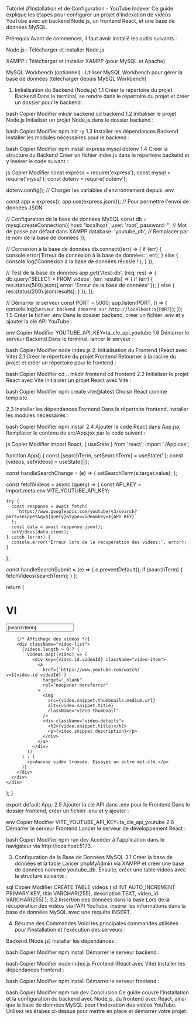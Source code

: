 Tutoriel d'Installation et de Configuration - YouTube Indexer
Ce guide explique les étapes pour configurer un projet d'indexation de vidéos YouTube avec un backend Node.js, un frontend React, et une base de données MySQL.

Prérequis
Avant de commencer, il faut avoir installé les outils suivants :

Node.js : Télécharger et installer Node.js

XAMPP : Télécharger et installer XAMPP (pour MySQL et Apache)

MySQL Workbench (optionnel) : Utiliser MySQL Workbench pour gérer la base de données (télécharger depuis MySQL Workbench)

1. Initialisation du Backend (Node.js)
1.1 Créer le répertoire du projet Backend
Dans le terminal, se rendre dans le répertoire du projet et créer un dossier pour le backend :

bash
Copier
Modifier
mkdir backend
cd backend
1.2 Initialiser le projet Node.js
Initialiser un projet Node.js dans le dossier backend :

bash
Copier
Modifier
npm init -y
1.3 Installer les dépendances Backend
Installer les modules nécessaires pour le backend :

bash
Copier
Modifier
npm install express mysql dotenv
1.4 Créer la structure du Backend
Créer un fichier index.js dans le répertoire backend et y insérer le code suivant :

js
Copier
Modifier
const express = require('express');
const mysql = require('mysql');
const dotenv = require('dotenv');

dotenv.config();  // Charger les variables d'environnement depuis .env

const app = express();
app.use(express.json());  // Pour permettre l'envoi de données JSON

// Configuration de la base de données MySQL
const db = mysql.createConnection({
  host: 'localhost',
  user: 'root',
  password: '',  // Mot de passe par défaut dans XAMPP
  database: 'youtube_db',  // Remplacer par le nom de la base de données
});

// Connexion à la base de données
db.connect((err) => {
  if (err) {
    console.error('Erreur de connexion à la base de données:', err);
  } else {
    console.log('Connexion à la base de données réussie !');
  }
});

// Test de la base de données
app.get('/test-db', (req, res) => {
  db.query('SELECT * FROM videos', (err, results) => {
    if (err) {
      res.status(500).json({ error: 'Erreur de la base de données' });
    } else {
      res.status(200).json(results);
    }
  });
});

// Démarrer le serveur
const PORT = 5000;
app.listen(PORT, () => {
  console.log(`Serveur backend démarré sur http://localhost:${PORT}`);
});
1.5 Créer le fichier .env
Dans le dossier backend, créer un fichier .env et y ajouter la clé API YouTube :

env
Copier
Modifier
YOUTUBE_API_KEY=ta_cle_api_youtube
1.6 Démarrer le serveur Backend
Dans le terminal, lancer le serveur :

bash
Copier
Modifier
node index.js
2. Initialisation du Frontend (React avec Vite)
2.1 Créer le répertoire du projet Frontend
Retourner à la racine du projet et créer un répertoire pour le frontend :

bash
Copier
Modifier
cd ..
mkdir frontend
cd frontend
2.2 Initialiser le projet React avec Vite
Initialiser un projet React avec Vite :

bash
Copier
Modifier
npm create vite@latest
Choisir React comme template.

2.3 Installer les dépendances Frontend
Dans le répertoire frontend, installer les modules nécessaires :

bash
Copier
Modifier
npm install
2.4 Ajouter le code React dans App.jsx
Remplacer le contenu de src/App.jsx par le code suivant :

js
Copier
Modifier
import React, { useState } from 'react';
import './App.css';

function App() {
  const [searchTerm, setSearchTerm] = useState('');
  const [videos, setVideos] = useState([]);

  const handleSearchChange = (e) => {
    setSearchTerm(e.target.value);
  };

  const fetchVideos = async (query) => {
    const API_KEY = import.meta.env.VITE_YOUTUBE_API_KEY;

    try {
      const response = await fetch(
        `https://www.googleapis.com/youtube/v3/search?part=snippet&q=${query}&type=video&key=${API_KEY}`
      );
      const data = await response.json();
      setVideos(data.items);
    } catch (error) {
      console.error('Erreur lors de la récupération des vidéos:', error);
    }
  };

  const handleSearchSubmit = (e) => {
    e.preventDefault();
    if (searchTerm) {
      fetchVideos(searchTerm);
    }
  };

  return (
    <div className="App">
      <div className="container">
        <h1 className="title">VI</h1>
        <form onSubmit={handleSearchSubmit}>
          <input
            type="text"
            className="search-bar"
            placeholder="Rechercher des vidéos..."
            value={searchTerm}
            onChange={handleSearchChange}
          />
        </form>

        {/* Affichage des vidéos */}
        <div className="video-list">
          {videos.length > 0 ? (
            videos.map((video) => (
              <div key={video.id.videoId} className="video-item">
                <a
                  href={`https://www.youtube.com/watch?v=${video.id.videoId}`}
                  target="_blank"
                  rel="noopener noreferrer"
                >
                  <img
                    src={video.snippet.thumbnails.medium.url}
                    alt={video.snippet.title}
                    className="video-thumbnail"
                  />
                  <div className="video-details">
                    <h2>{video.snippet.title}</h2>
                    <p>{video.snippet.description}</p>
                  </div>
                </a>
              </div>
            ))
          ) : (
            <p>Aucune vidéo trouvée. Essayez un autre mot-clé.</p>
          )}
        </div>
      </div>
    </div>
  );
}

export default App;
2.5 Ajouter la clé API dans .env pour le Frontend
Dans le dossier frontend, créer un fichier .env et y ajouter :

env
Copier
Modifier
VITE_YOUTUBE_API_KEY=ta_cle_api_youtube
2.6 Démarrer le serveur Frontend
Lancer le serveur de développement React :

bash
Copier
Modifier
npm run dev
Accéder à l'application dans le navigateur via http://localhost:5173.

3. Configuration de la Base de Données MySQL
3.1 Créer la base de données et la table
Lancer phpMyAdmin via XAMPP et créer une base de données nommée youtube_db. Ensuite, créer une table videos avec la structure suivante :

sql
Copier
Modifier
CREATE TABLE videos (
  id INT AUTO_INCREMENT PRIMARY KEY,
  title VARCHAR(255),
  description TEXT,
  video_id VARCHAR(255)
);
3.2 Insertion des données dans la base
Lors de la récupération des vidéos via l'API YouTube, insérer les informations dans la base de données MySQL avec une requête INSERT.

4. Résumé des Commandes
Voici les principales commandes utilisées pour l'installation et l'exécution des serveurs :

Backend (Node.js)
Installer les dépendances :

bash
Copier
Modifier
npm install
Démarrer le serveur backend :

bash
Copier
Modifier
node index.js
Frontend (React avec Vite)
Installer les dépendances frontend :

bash
Copier
Modifier
npm install
Démarrer le serveur frontend :

bash
Copier
Modifier
npm run dev
Conclusion
Ce guide couvre l'installation et la configuration du backend avec Node.js, du frontend avec React, ainsi que la base de données MySQL pour l'indexation des vidéos YouTube. Utilisez les étapes ci-dessus pour mettre en place et démarrer votre projet.

